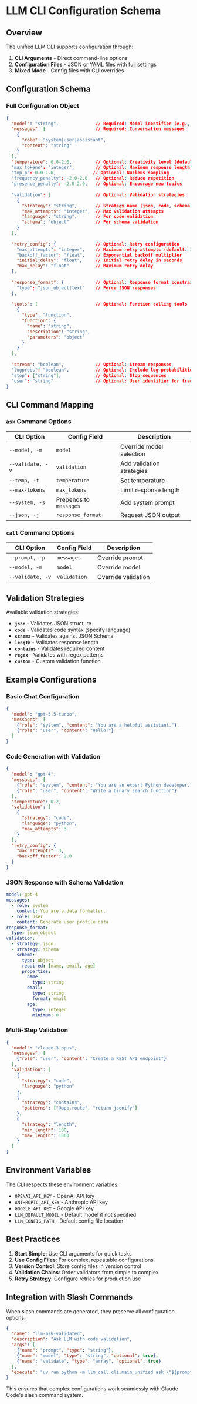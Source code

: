 # LLM CLI Configuration Schema

## Overview

The unified LLM CLI supports configuration through:
1. **CLI Arguments** - Direct command-line options
2. **Configuration Files** - JSON or YAML files with full settings
3. **Mixed Mode** - Config files with CLI overrides

## Configuration Schema

### Full Configuration Object

```json
{
  "model": "string",              // Required: Model identifier (e.g., "gpt-4", "claude-3")
  "messages": [                   // Required: Conversation messages
    {
      "role": "system|user|assistant",
      "content": "string"
    }
  ],
  "temperature": 0.0-2.0,         // Optional: Creativity level (default: 1.0)
  "max_tokens": "integer",        // Optional: Maximum response length
  "top_p": 0.0-1.0,              // Optional: Nucleus sampling
  "frequency_penalty": -2.0-2.0,  // Optional: Reduce repetition
  "presence_penalty": -2.0-2.0,   // Optional: Encourage new topics
  
  "validation": [                 // Optional: Validation strategies
    {
      "strategy": "string",       // Strategy name (json, code, schema, etc.)
      "max_attempts": "integer",  // Max validation attempts
      "language": "string",       // For code validation
      "schema": "object"          // For schema validation
    }
  ],
  
  "retry_config": {               // Optional: Retry configuration
    "max_attempts": "integer",    // Maximum retry attempts (default: 3)
    "backoff_factor": "float",    // Exponential backoff multiplier
    "initial_delay": "float",     // Initial retry delay in seconds
    "max_delay": "float"          // Maximum retry delay
  },
  
  "response_format": {            // Optional: Response format constraints
    "type": "json_object|text"    // Force JSON responses
  },
  
  "tools": [                      // Optional: Function calling tools
    {
      "type": "function",
      "function": {
        "name": "string",
        "description": "string",
        "parameters": "object"
      }
    }
  ],
  
  "stream": "boolean",            // Optional: Stream responses
  "logprobs": "boolean",          // Optional: Include log probabilities
  "stop": ["string"],             // Optional: Stop sequences
  "user": "string"                // Optional: User identifier for tracking
}
```

## CLI Command Mapping

### `ask` Command Options

| CLI Option | Config Field | Description |
|------------|--------------|-------------|
| `--model, -m` | `model` | Override model selection |
| `--validate, -v` | `validation` | Add validation strategies |
| `--temp, -t` | `temperature` | Set temperature |
| `--max-tokens` | `max_tokens` | Limit response length |
| `--system, -s` | Prepends to `messages` | Add system prompt |
| `--json, -j` | `response_format` | Request JSON output |

### `call` Command Options

| CLI Option | Config Field | Description |
|------------|--------------|-------------|
| `--prompt, -p` | `messages` | Override prompt |
| `--model, -m` | `model` | Override model |
| `--validate, -v` | `validation` | Override validation |

## Validation Strategies

Available validation strategies:

- **`json`** - Validates JSON structure
- **`code`** - Validates code syntax (specify language)
- **`schema`** - Validates against JSON Schema
- **`length`** - Validates response length
- **`contains`** - Validates required content
- **`regex`** - Validates with regex patterns
- **`custom`** - Custom validation function

## Example Configurations

### Basic Chat Configuration

```json
{
  "model": "gpt-3.5-turbo",
  "messages": [
    {"role": "system", "content": "You are a helpful assistant."},
    {"role": "user", "content": "Hello!"}
  ]
}
```

### Code Generation with Validation

```json
{
  "model": "gpt-4",
  "messages": [
    {"role": "system", "content": "You are an expert Python developer."},
    {"role": "user", "content": "Write a binary search function"}
  ],
  "temperature": 0.2,
  "validation": [
    {
      "strategy": "code",
      "language": "python",
      "max_attempts": 3
    }
  ],
  "retry_config": {
    "max_attempts": 3,
    "backoff_factor": 2.0
  }
}
```

### JSON Response with Schema Validation

```yaml
model: gpt-4
messages:
  - role: system
    content: You are a data formatter.
  - role: user
    content: Generate user profile data
response_format:
  type: json_object
validation:
  - strategy: json
  - strategy: schema
    schema:
      type: object
      required: [name, email, age]
      properties:
        name:
          type: string
        email:
          type: string
          format: email
        age:
          type: integer
          minimum: 0
```

### Multi-Step Validation

```json
{
  "model": "claude-3-opus",
  "messages": [
    {"role": "user", "content": "Create a REST API endpoint"}
  ],
  "validation": [
    {
      "strategy": "code",
      "language": "python"
    },
    {
      "strategy": "contains",
      "patterns": ["@app.route", "return jsonify"]
    },
    {
      "strategy": "length",
      "min_length": 100,
      "max_length": 1000
    }
  ]
}
```

## Environment Variables

The CLI respects these environment variables:

- `OPENAI_API_KEY` - OpenAI API key
- `ANTHROPIC_API_KEY` - Anthropic API key
- `GOOGLE_API_KEY` - Google API key
- `LLM_DEFAULT_MODEL` - Default model if not specified
- `LLM_CONFIG_PATH` - Default config file location

## Best Practices

1. **Start Simple**: Use CLI arguments for quick tasks
2. **Use Config Files**: For complex, repeatable configurations
3. **Version Control**: Store config files in version control
4. **Validation Chains**: Order validators from simple to complex
5. **Retry Strategy**: Configure retries for production use

## Integration with Slash Commands

When slash commands are generated, they preserve all configuration options:

```json
{
  "name": "llm-ask-validated",
  "description": "Ask LLM with code validation",
  "args": [
    {"name": "prompt", "type": "string"},
    {"name": "model", "type": "string", "optional": true},
    {"name": "validate", "type": "array", "optional": true}
  ],
  "execute": "uv run python -m llm_call.cli.main_unified ask \"${prompt}\" ${model} ${validate}"
}
```

This ensures that complex configurations work seamlessly with Claude Code's slash command system.